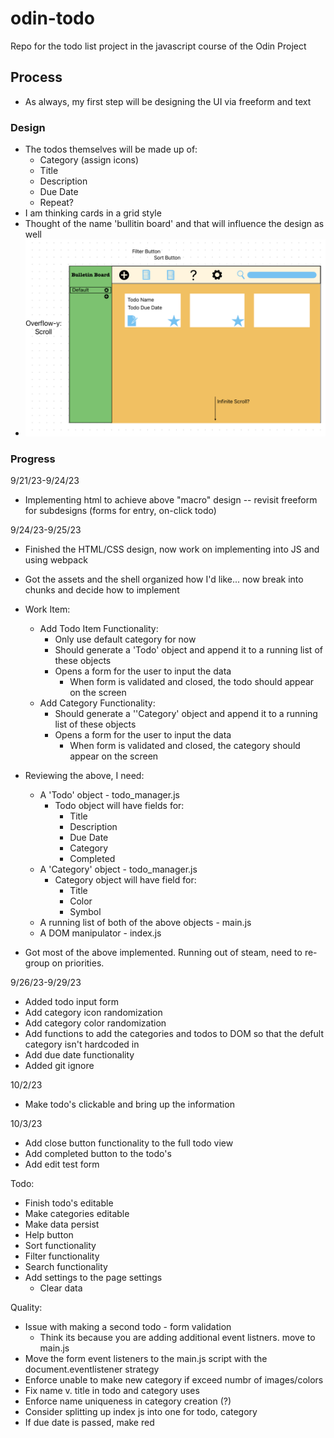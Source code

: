 # odin-todo
Repo for the todo list project in the javascript course of the Odin Project

## Process  

- As always, my first step will be designing the UI via freeform and text  

### Design 

- The todos themselves will be made up of:
    - Category (assign icons)
    - Title
    - Description
    - Due Date
    - Repeat?
- I am thinking cards in a grid style
- Thought of the name 'bullitin board' and that will influence the design as well
- <img src="design/Screenshot 2023-09-21 at 8.36.29 PM.png">

### Progress

9/21/23-9/24/23
- Implementing html to achieve above "macro" design -- revisit freeform for subdesigns (forms for entry, on-click todo)

9/24/23-9/25/23
- Finished the HTML/CSS design, now work on implementing into JS and using webpack
- Got the assets and the shell organized how I'd like... now break into chunks and decide how to implement 

- Work Item:
    - Add Todo Item Functionality:
        - Only use default category for now
        - Should generate a 'Todo' object and append it to a running list of these objects
        - Opens a form for the user to input the data 
            - When form is validated and closed, the todo should appear on the screen 
    - Add Category Functionality:
        - Should generate a ''Category' object and append it to a running list of these objects
        - Opens a form for the user to input the data 
            - When form is validated and closed, the category should appear on the screen

- Reviewing the above, I need:
    - A 'Todo' object - todo_manager.js
        - Todo object will have fields for:
            - Title
            - Description
            - Due Date
            - Category
            - Completed
    - A 'Category' object - todo_manager.js
        - Category object will have field for:
            - Title
            - Color
            - Symbol
    - A running list of both of the above objects - main.js
    - A DOM manipulator - index.js

- Got most of the above implemented. Running out of steam, need to re-group on priorities.

9/26/23-9/29/23
- Added todo input form  
- Add category icon randomization 
- Add category color randomization
- Add functions to add the categories and todos to DOM so that the defult category isn't hardcoded in
- Add due date functionality 
- Added git ignore 

10/2/23
- Make todo's clickable and bring up the information

10/3/23
- Add close button functionality to the full todo view
- Add completed button to the todo's
- Add edit test form

Todo:
- Finish todo's editable 
- Make categories editable
- Make data persist
- Help button
- Sort functionality
- Filter functionality
- Search functionality
- Add settings to the page settings 
    - Clear data

Quality:
- Issue with making a second todo - form validation
    - Think its because you are adding additional event listners. move to main.js
- Move the form event listeners to the main.js script with the document.eventlistener strategy
- Enforce unable to make new category if exceed numbr of images/colors
- Fix name v. title in todo and category uses
- Enforce name uniqueness in category creation (?)
- Consider splitting up index js into one for todo, category
- If due date is passed, make red 